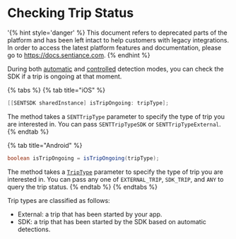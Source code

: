 # Checking Trip Status

'{% hint style='danger' %} This document refers to deprecated parts of the platform and has been left intact to help customers with legacy integrations. In order to access the latest platform features and documentation, please go to https://docs.sentiance.com. {% endhint %}

During both [automatic](automatic-detections.md) and [controlled](controlled-trips-only.md) detection modes, you can check the SDK if a trip is ongoing at that moment.

{% tabs %}
{% tab title="iOS" %}
```objectivec
[[SENTSDK sharedInstance] isTripOngoing: tripType];
```

The method takes a `SENTTripType` parameter to specify the type of trip you are interested in. You can pass `SENTTripTypeSDK` or `SENTTripTypeExternal`.
{% endtab %}

{% tab title="Android" %}
```java
boolean isTripOngoing = isTripOngoing(tripType);
```

The method takes a [`TripType`](../../api-reference/android/trip/triptype.md) parameter to specify the type of trip you are interested in. You can pass any one of `EXTERNAL_TRIP`, `SDK_TRIP`, and `ANY` to query the trip status.
{% endtab %}
{% endtabs %}

Trip types are classified as follows:

* External: a trip that has been started by your app.
* SDK: a trip that has been started by the SDK based on automatic detections.

